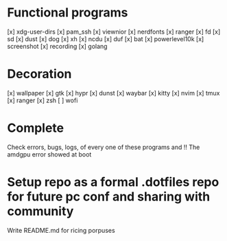 # Functional programs
[x] xdg-user-dirs
[x] pam_ssh
[x] viewnior
[x] nerdfonts
[x] ranger
[x] fd
[x] sd
[x] dust
[x] dog
[x] xh
[x] ncdu
[x] duf
[x] bat
[x] powerlevel10k
[x] screenshot
[x] recording
[x] golang

# Decoration
[x] wallpaper
[x] gtk
[x] hypr
[x] dunst
[x] waybar
[x] kitty
[x] nvim
[x] tmux
[x] ranger
[x] zsh
[ ] wofi

# Complete
Check errors, bugs, logs, of every one of these programs and
!! The amdgpu error showed at boot

# Setup repo as a formal .dotfiles repo for future pc conf and sharing with community
Write README.md for ricing porpuses
